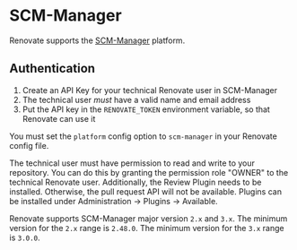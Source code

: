 # SCM-Manager

Renovate supports the [SCM-Manager](https://scm-manager.org) platform.

## Authentication

1. Create an API Key for your technical Renovate user in SCM-Manager
1. The technical user _must_ have a valid name and email address
1. Put the API key in the `RENOVATE_TOKEN` environment variable, so that Renovate can use it

You must set the `platform` config option to `scm-manager` in your Renovate config file.

The technical user must have permission to read and write to your repository.
You can do this by granting the permission role "OWNER" to the technical Renovate user.
Additionally, the Review Plugin needs to be installed.
Otherwise, the pull request API will not be available.
Plugins can be installed under Administration -> Plugins -> Available.

Renovate supports SCM-Manager major version `2.x` and `3.x`.
The minimum version for the `2.x` range is `2.48.0`.
The minimum version for the `3.x` range is `3.0.0`.
